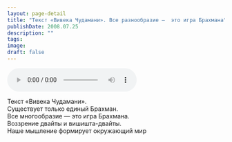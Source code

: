 ```yaml
---
layout: page-detail
title: "Текст «Вивека Чудамани». Все разнообразие —  это игра Брахмана"
publishDate: 2008.07.25
description: ""
tags:
image:
draft: false
---
```


<audio title="2008.07.25 - Текст «Вивека Чудамани». Все разнообразие —  это игра Брахмана.mp3" src="/upload/iblock/ba9/ba967e0f35ac1d5b618526a12b4b4e15.mp3" controls=""></audio>

 Текст «Вивека Чудамани».   
 Существует только единый Брахман.  
 Все многообразие — это игра Брахмана.  
 Воззрение двайты и вишишта-двайты.  
 Наше мышление формирует окружающий мир   

  
